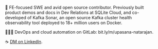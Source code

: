 🌊 FE-focused SWE and avid open source contributor.
Previously built product demos and docs in Dev Relations at SQLite Cloud, and co-developed of Kafka Sonar, an open source Kafka cluster health observability tool deployed to 18+ million users on Docker.

👩🏽‍💻 DevOps and cloud automation on GitLab: bit.ly/m/upasana-natarajan.

☕ [DM on LinkedIn](https://www.linkedin.com/in/upasana-natarajan/).
